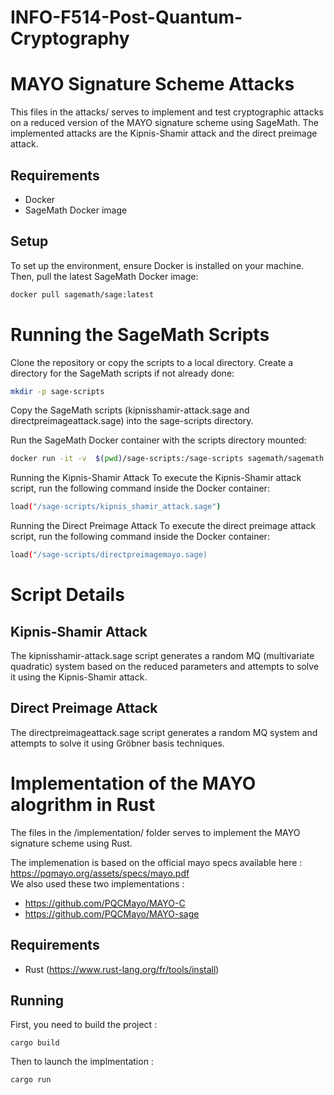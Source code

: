 # INFO-F514-Post-Quantum-Cryptography
# MAYO Signature Scheme Attacks

This files in the attacks/ serves to implement and test cryptographic attacks on a reduced version of the MAYO signature scheme using SageMath. The implemented attacks are the Kipnis-Shamir attack and the direct preimage attack.

## Requirements

- Docker
- SageMath Docker image

## Setup

To set up the environment, ensure Docker is installed on your machine. Then, pull the latest SageMath Docker image:

```bash
docker pull sagemath/sage:latest
```
# Running the SageMath Scripts
Clone the repository or copy the scripts to a local directory.
Create a directory for the SageMath scripts if not already done:
```bash
mkdir -p sage-scripts
```
Copy the SageMath scripts (kipnisshamir-attack.sage and directpreimageattack.sage) into the sage-scripts directory.

Run the SageMath Docker container with the scripts directory mounted:

```bash
docker run -it -v  $(pwd)/sage-scripts:/sage-scripts sagemath/sagemath:latest
```
Running the Kipnis-Shamir Attack
To execute the Kipnis-Shamir attack script, run the following command inside the Docker container:

```bash
load("/sage-scripts/kipnis_shamir_attack.sage")
```
Running the Direct Preimage Attack
To execute the direct preimage attack script, run the following command inside the Docker container:

```bash
load("/sage-scripts/directpreimagemayo.sage)
```
# Script Details
## Kipnis-Shamir Attack
The kipnisshamir-attack.sage script generates a random MQ (multivariate quadratic) system based on the reduced parameters and attempts to solve it using the Kipnis-Shamir attack.

## Direct Preimage Attack
The directpreimageattack.sage script generates a random MQ system and attempts to solve it using Gröbner basis techniques.

# Implementation of the MAYO alogrithm in Rust

The files in the /implementation/ folder serves to implement the MAYO signature scheme using Rust.  

The implemenation is based on the official mayo specs available here : https://pqmayo.org/assets/specs/mayo.pdf  
We also used these two implementations :
- https://github.com/PQCMayo/MAYO-C
- https://github.com/PQCMayo/MAYO-sage


## Requirements   
- Rust  (https://www.rust-lang.org/fr/tools/install)

## Running 

First, you need to build the project :
```
cargo build
```

Then to launch the implmentation :
```
cargo run
```

